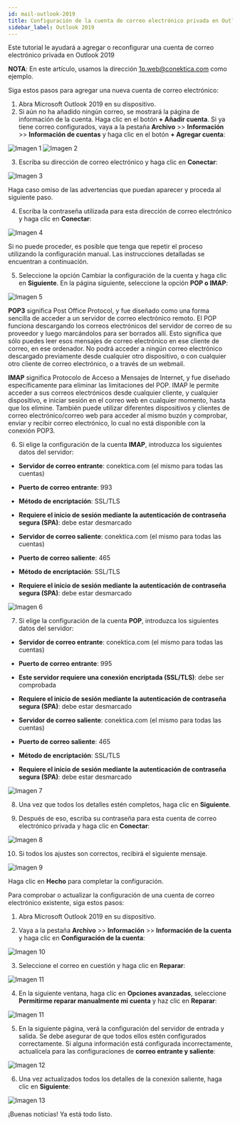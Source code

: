 ```yaml
---
id: mail-outlook-2019
title: Configuración de la cuenta de correo electrónico privada en Outlook 2019
sidebar_label: Outlook 2019
---
```

Este tutorial le ayudará a agregar o reconfigurar una cuenta de correo electrónico privada en Outlook 2019

**NOTA**: En este artículo, usamos la dirección 1p.web@conektica.com como ejemplo. 

Siga estos pasos para agregar una nueva cuenta de correo electrónico:

1. Abra Microsoft Outlook 2019 en su dispositivo. 
2. Si aún no ha añadido ningún correo, se mostrará la página de información de la cuenta. Haga clic en el botón **+ Añadir cuenta**. 
Si ya tiene correo configurados, vaya a la pestaña **Archivo** >> **Información** >> **Información de cuentas** y haga clic en el botón **+ Agregar cuenta**:

<div class="w-100">

![Imagen 1](https://raw.githubusercontent.com/adanuriplata/cnk-external-doku/master/static/img/Outlook2019/E1.png)
![Imagen 2](https://raw.githubusercontent.com/adanuriplata/cnk-external-doku/master/static/img/Outlook2019/E2.png)

</div>

3. Escriba su dirección de correo electrónico y haga clic en **Conectar**:

<div class="w-50">

![Imagen 3](https://raw.githubusercontent.com/adanuriplata/cnk-external-doku/master/static/img/Outlook2019/E3.png)

</div>

Haga caso omiso de las advertencias que puedan aparecer y proceda al siguiente paso.

4. Escriba la contraseña utilizada para esta dirección de correo electrónico y haga clic en **Conectar**:

<div class="w-50">

![Imagen 4](https://raw.githubusercontent.com/adanuriplata/cnk-external-doku/master/static/img/Outlook2019/E4.png)

</div>

Si no puede proceder, es posible que tenga que repetir el proceso utilizando la configuración manual. Las instrucciones detalladas se encuentran a continuación.

5. Seleccione la opción Cambiar la configuración de la cuenta y haga clic en **Siguiente**. En la página siguiente, seleccione la opción **POP o IMAP**:

<div class="w-50">

![Imagen 5](https://raw.githubusercontent.com/adanuriplata/cnk-external-doku/master/static/img/Outlook2019/E5.png)

</div>

**POP3** significa Post Office Protocol, y fue diseñado como una forma sencilla de acceder a un servidor de correo electrónico remoto. El POP funciona descargando los correos electrónicos del servidor de correo de su proveedor y luego marcándolos para ser borrados allí. Esto significa que sólo puedes leer esos mensajes de correo electrónico en ese cliente de correo, en ese ordenador. No podrá acceder a ningún correo electrónico descargado previamente desde cualquier otro dispositivo, o con cualquier otro cliente de correo electrónico, o a través de un webmail.

**IMAP** significa Protocolo de Acceso a Mensajes de Internet, y fue diseñado específicamente para eliminar las limitaciones del POP. IMAP le permite acceder a sus correos electrónicos desde cualquier cliente, y cualquier dispositivo, e iniciar sesión en el correo web en cualquier momento, hasta que los elimine. También puede utilizar diferentes dispositivos y clientes de correo electrónico/correo web para acceder al mismo buzón y comprobar, enviar y recibir correo electrónico, lo cual no está disponible con la conexión POP3.

6. Si elige la configuración de la cuenta **IMAP**, introduzca los siguientes datos del servidor:
- **Servidor de correo entrante**: conektica.com (el mismo para todas las cuentas)
- **Puerto de correo entrante**: 993 
- **Método de encriptación**: SSL/TLS 
- **Requiere el inicio de sesión mediante la autenticación de contraseña segura (SPA)**: debe estar desmarcado

- **Servidor de correo saliente**: conektica.com (el mismo para todas las cuentas)
- **Puerto de correo saliente**: 465 
- **Método de encriptación**: SSL/TLS 
- **Requiere el inicio de sesión mediante la autenticación de contraseña segura (SPA)**: debe estar desmarcado

<div class="w-50">

![Imagen 6](https://raw.githubusercontent.com/adanuriplata/cnk-external-doku/master/static/img/Outlook2019/E6.png)

</div>

7. Si elige la configuración de la cuenta **POP**, introduzca los siguientes datos del servidor:
- **Servidor de correo entrante**: conektica.com (el mismo para todas las cuentas)
- **Puerto de correo entrante**: 995 
- **Este servidor requiere una conexión encriptada (SSL/TLS)**: debe ser comprobada
- **Requiere el inicio de sesión mediante la autenticación de contraseña segura (SPA)**: debe estar desmarcado

- **Servidor de correo saliente**: conektica.com (el mismo para todas las cuentas)
- **Puerto de correo saliente**: 465 
- **Método de encriptación**: SSL/TLS
- **Requiere el inicio de sesión mediante la autenticación de contraseña segura (SPA)**: debe estar desmarcado

<div class="w-50">

![Imagen 7](https://raw.githubusercontent.com/adanuriplata/cnk-external-doku/master/static/img/Outlook2019/E7.png)

</div>

8. Una vez que todos los detalles estén completos, haga clic en **Siguiente**.

9. Después de eso, escriba su contraseña para esta cuenta de correo electrónico privada y haga clic en **Conectar**:

<div class="w-50">

![Imagen 8](https://raw.githubusercontent.com/adanuriplata/cnk-external-doku/master/static/img/Outlook2019/E8.png)

</div>

10. Si todos los ajustes son correctos, recibirá el siguiente mensaje. 

<div class="w-50">

![Imagen 9](https://raw.githubusercontent.com/adanuriplata/cnk-external-doku/master/static/img/Outlook2019/E9.png)

</div>

Haga clic en **Hecho** para completar la configuración.

Para comprobar o actualizar la configuración de una cuenta de correo electrónico existente, siga estos pasos:

1. Abra Microsoft Outlook 2019 en su dispositivo. 

2. Vaya a la pestaña **Archivo** >> **Información** >> **Información de la cuenta** y haga clic en **Configuración de la cuenta**:

<div class="w-100">

![Imagen 10](https://raw.githubusercontent.com/adanuriplata/cnk-external-doku/master/static/img/Outlook2019/E10.png)

</div>

3. Seleccione el correo en cuestión y haga clic en **Reparar**:

<div class="w-80">

![Imagen 11](https://raw.githubusercontent.com/adanuriplata/cnk-external-doku/master/static/img/Outlook2019/E11.png)

</div>

4. En la siguiente ventana, haga clic en **Opciones avanzadas**, seleccione **Permitirme reparar manualmente mi cuenta** y haz clic en **Reparar**:

<div class="w-50">

![Imagen 11](https://raw.githubusercontent.com/adanuriplata/cnk-external-doku/master/static/img/Outlook2019/E12.png)

</div>

5. En la siguiente página, verá la configuración del servidor de entrada y salida.
Se debe asegurar de que todos ellos estén configurados correctamente. Si alguna información está configurada incorrectamente, actualícela para las configuraciones de **correo entrante y saliente**:

<div class="w-50">

![Imagen 12](https://raw.githubusercontent.com/adanuriplata/cnk-external-doku/master/static/img/Outlook2019/E13.png)

</div>

6. Una vez actualizados todos los detalles de la conexión saliente, haga clic en **Siguiente**:

<div class="w-50">

![Imagen 13](https://raw.githubusercontent.com/adanuriplata/cnk-external-doku/master/static/img/Outlook2019/E14.png)

</div>

¡Buenas noticias! Ya está todo listo. 


